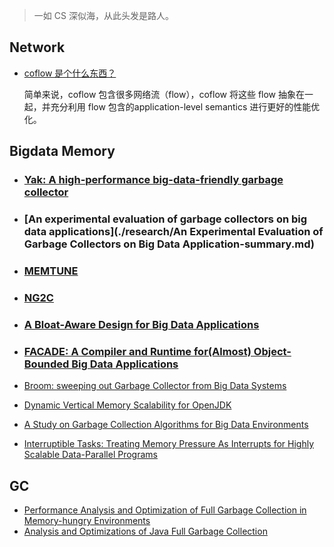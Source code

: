 > 一如 CS 深似海，从此头发是路人。

## Network

- [coflow 是个什么东西？](./coflow.md)

  简单来说，coflow 包含很多网络流（flow），coflow 将这些 flow 抽象在一起，并充分利用 flow 包含的application-level semantics 进行更好的性能优化。

## Bigdata Memory

- ### [Yak: A high-performance big-data-friendly garbage collector](./research/conclusion_for_yak.md) 

- ### [An experimental evaluation of garbage collectors on big data applications](./research/An Experimental Evaluation of Garbage Collectors on Big Data Application-summary.md) 

- ### [MEMTUNE](./research/memtune_con.md) 

- ### [NG2C](./research/NG2C_con.md) 

- ### [A Bloat-Aware Design for Big Data Applications](./research/bloat-aware_con.md) 

- ### [FACADE: A Compiler and Runtime for(Almost) Object-Bounded Big Data Applications](./research/facade_con.md) 

- [Broom: sweeping out Garbage Collector from Big Data Systems](./research/broom_con.md)

- [Dynamic Vertical Memory Scalability for OpenJDK](./research/dynamic_vertical_memory_con.md)

- [A Study on Garbage Collection Algorithms for Big Data Environments](./research/BDEGC.md)

- [Interruptible Tasks: Treating Memory Pressure As Interrupts for Highly Scalable Data-Parallel Programs](./research/itask_con.md)


## GC

- [Performance Analysis and Optimization of Full Garbage Collection in Memory-hungry Environments](./research/fullgc_con.md)
- [Analysis and Optimizations of Java Full Garbage Collection    ](./research/fullGCAnalysisAndOptimization.md)